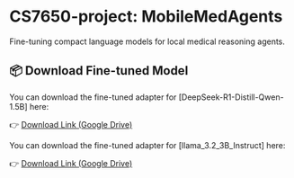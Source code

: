 # CS7650-project: MobileMedAgents

Fine-tuning compact language models for local medical reasoning agents.


## 📦 Download Fine-tuned Model

You can download the fine-tuned adapter for [DeepSeek-R1-Distill-Qwen-1.5B] here:

👉 [Download Link (Google Drive)](https://drive.google.com/drive/folders/1SnD9AIisQqdQmMxc8VamCzP-U-NxO8Ky?usp=sharing)

You can download the fine-tuned adapter for [llama_3.2_3B_Instruct] here:

👉 [Download Link (Google Drive)](https://drive.google.com/file/d/1evxjquaUD9QOJC5e7wfZfe5tjL7T8ZKf/view?usp=sharing)




